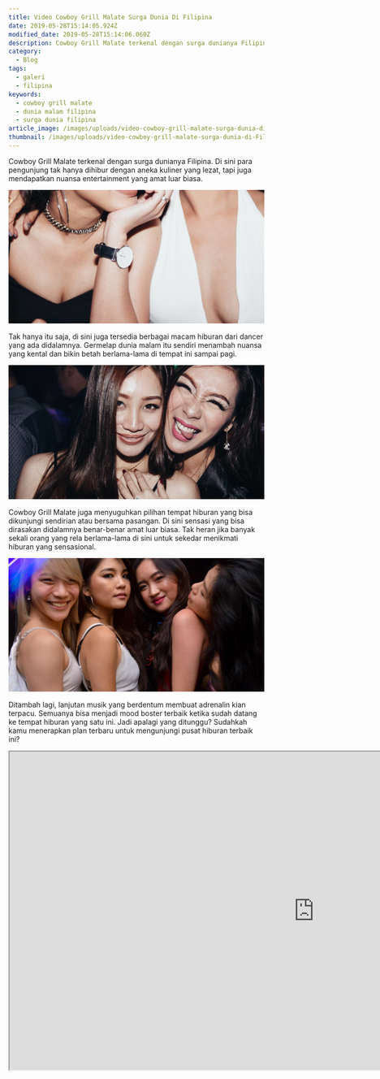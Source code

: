 ```yaml
---
title: Video Cowboy Grill Malate Surga Dunia Di Filipina
date: 2019-05-28T15:14:05.924Z
modified_date: 2019-05-28T15:14:06.060Z
description: Cowboy Grill Malate terkenal dengan surga dunianya Filipina. Di sini para pengunjung tak hanya dihibur dengan aneka kuliner yang lezat.
category:
  - Blog
tags:
  - galeri
  - filipina
keywords:
  - cowboy grill malate
  - dunia malam filipina
  - surga dunia filipina
article_image: /images/uploads/video-cowboy-grill-malate-surga-dunia-di-Filipina-1.jpg
thumbnail: /images/uploads/video-cowboy-grill-malate-surga-dunia-di-Filipina-1-021.jpg
---
```

Cowboy Grill Malate terkenal dengan surga dunianya Filipina. Di sini para pengunjung tak hanya dihibur dengan aneka kuliner yang lezat, tapi juga mendapatkan nuansa entertainment yang amat luar biasa. 

![Video: Cowboy Grill Malate Surga Dunia Di Filipina](/images/uploads/video-cowboy-grill-malate-surga-dunia-di-Filipina-3.jpg)

Tak hanya itu saja, di sini juga tersedia berbagai macam hiburan dari dancer yang ada didalamnya. Germelap dunia malam itu sendiri menambah nuansa yang kental dan bikin betah berlama-lama di tempat ini sampai pagi.

![Video: Cowboy Grill Malate Surga Dunia Di Filipina](/images/uploads/video-cowboy-grill-malate-surga-dunia-di-Filipina-2.jpg)

Cowboy Grill Malate juga menyuguhkan pilihan tempat hiburan yang bisa dikunjungi sendirian atau bersama pasangan. Di sini sensasi yang bisa dirasakan didalamnya benar-benar amat luar biasa. Tak heran jika banyak sekali orang yang rela berlama-lama di sini untuk sekedar menikmati hiburan yang sensasional. 

![Video: Cowboy Grill Malate Surga Dunia Di Filipina](/images/uploads/video-cowboy-grill-malate-surga-dunia-di-Filipina-1.jpg)

Ditambah lagi, lanjutan musik yang berdentum membuat adrenalin kian terpacu. Semuanya bisa menjadi mood boster terbaik ketika sudah datang ke tempat hiburan yang satu ini. Jadi apalagi yang ditunggu? Sudahkah kamu menerapkan plan terbaru untuk mengunjungi pusat hiburan terbaik ini?

<iframe width="1200" height="627" src="https://www.youtube.com/embed/iMYEvJFxoIk" allow="accelerometer; autoplay; encrypted-media; gyroscope; picture-in-picture" allowfullscreen></iframe>
